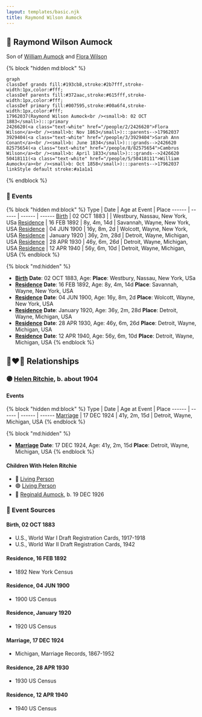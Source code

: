 ```yaml
---
layout: templates/basic.njk
title: Raymond Wilson Aumock
---
```

## 🔵 Raymond Wilson Aumock

Son of [William Aumock](/people/5/50418111) and [Flora Wilson](/people/2/2426620)

{% block "hidden md:block" %}
```mermaid
graph
classDef grands fill:#193cb8,stroke:#2b7fff,stroke-width:1px,color:#fff;
classDef parents fill:#372aac,stroke:#615fff,stroke-width:1px,color:#fff;
classDef primary fill:#007595,stroke:#00a6f4,stroke-width:1px,color:#fff;
17962037(Raymond Wilson Aumock<br /><small>b: 02 OCT 1883</small>):::primary
2426620(<a class="text-white" href="/people/2/2426620">Flora Wilson</a><br /><small>b: Nov 1863</small>):::parents-->17962037
3929404(<a class="text-white" href="/people/3/3929404">Sarah Ann Conant</a><br /><small>b: June 1834</small>):::grands-->2426620
82575654(<a class="text-white" href="/people/8/82575654">Cambrus Wilson</a><br /><small>b: April 1833</small>):::grands-->2426620
50418111(<a class="text-white" href="/people/5/50418111">William Aumock</a><br /><small>b: Oct 1858</small>):::parents-->17962037
linkStyle default stroke:#a1a1a1
```
{% endblock %}

### 📆 Events

{% block "hidden md:block" %}
Type | Date | Age at Event | Place
------ | ------ | ------ | ------
[Birth](#event-event-2) | 02 OCT 1883 |  | Westbury, Nassau, New York, USa
[Residence](#event-event-0) | 16 FEB 1892 | 8y, 4m, 14d | Savannah, Wayne, New York, USA
[Residence](#event-event-1) | 04 JUN 1900 | 16y, 8m, 2d | Wolcott, Wayne, New York, USA
[Residence](#event-event-2) | January 1920 | 36y, 2m, 28d | Detroit, Wayne, Michigan, USA
[Residence](#event-event-3) | 28 APR 1930 | 46y, 6m, 26d | Detroit, Wayne, Michigan, USA
[Residence](#event-event-4) | 12 APR 1940 | 56y, 6m, 10d | Detroit, Wayne, Michigan, USA
{% endblock %}

{% block "md:hidden" %}
- **[Birth](#event-event-2)**
**Date**: 02 OCT 1883, Age:
**Place**: Westbury, Nassau, New York, USa
- **[Residence](#event-event-0)**
**Date**: 16 FEB 1892, Age: 8y, 4m, 14d
**Place**: Savannah, Wayne, New York, USA
- **[Residence](#event-event-1)**
**Date**: 04 JUN 1900, Age: 16y, 8m, 2d
**Place**: Wolcott, Wayne, New York, USA
- **[Residence](#event-event-2)**
**Date**: January 1920, Age: 36y, 2m, 28d
**Place**: Detroit, Wayne, Michigan, USA
- **[Residence](#event-event-3)**
**Date**: 28 APR 1930, Age: 46y, 6m, 26d
**Place**: Detroit, Wayne, Michigan, USA
- **[Residence](#event-event-4)**
**Date**: 12 APR 1940, Age: 56y, 6m, 10d
**Place**: Detroit, Wayne, Michigan, USA
{% endblock %}

## 👩‍❤️‍👨 Relationships

### 🟣 [Helen Ritchie](/people/8/88758866), b. about 1904

#### Events

{% block "hidden md:block" %}
Type | Date | Age at Event | Place
------ | ------ | ------ | ------
[Marriage](#event-family-0-event-0) | 17 DEC 1924 | 41y, 2m, 15d | Detroit, Wayne, Michigan, USA
{% endblock %}

{% block "md:hidden" %}
- **[Marriage](#event-family-0-event-0)**
**Date**: 17 DEC 1924, Age: 41y, 2m, 15d
**Place**: Detroit, Wayne, Michigan, USA
{% endblock %}

#### Children With Helen Ritchie
* 🔵 [Living Person](/people/6/61349489)
* 🟣 [Living Person](/people/7/73724053)
* 🔵 [Reginald Aumock](/people/6/62743185), b. 19 DEC 1926
### 📰 Event Sources

#### <a id="event-event-2"></a> Birth, 02 OCT 1883
* U.S., World War I Draft Registration Cards, 1917-1918
* U.S., World War II Draft Registration Cards, 1942

#### <a id="event-event-0"></a> Residence, 16 FEB 1892
* 1892 New York Census

#### <a id="event-event-1"></a> Residence, 04 JUN 1900
* 1900 US Census

#### <a id="event-event-2"></a> Residence, January 1920
* 1920 US Census

#### <a id="event-family-0-event-0"></a> Marriage, 17 DEC 1924
* Michigan, Marriage Records, 1867-1952

#### <a id="event-event-3"></a> Residence, 28 APR 1930
* 1930 US Census
#### <a id="event-event-4"></a> Residence, 12 APR 1940
* 1940 US Census

